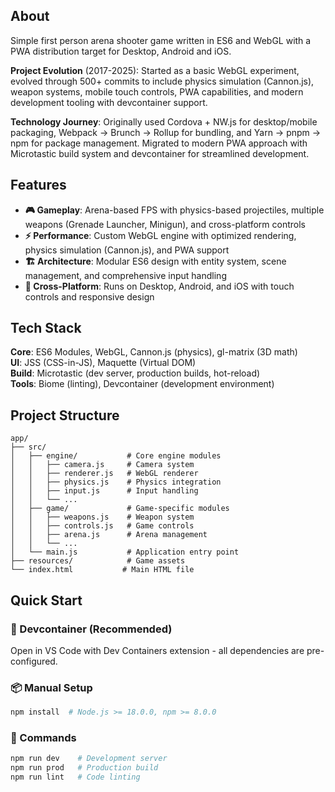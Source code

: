 ## About

Simple first person arena shooter game written in ES6 and WebGL with a PWA distribution target for Desktop, Android and iOS.

**Project Evolution** (2017-2025): Started as a basic WebGL experiment, evolved through 500+ commits to include physics simulation (Cannon.js), weapon systems, mobile touch controls, PWA capabilities, and modern development tooling with devcontainer support.

**Technology Journey**: Originally used Cordova + NW.js for desktop/mobile packaging, Webpack → Brunch → Rollup for bundling, and Yarn → pnpm → npm for package management. Migrated to modern PWA approach with Microtastic build system and devcontainer for streamlined development.

## Features

- **🎮 Gameplay**: Arena-based FPS with physics-based projectiles, multiple weapons (Grenade Launcher, Minigun), and cross-platform controls
- **⚡ Performance**: Custom WebGL engine with optimized rendering, physics simulation (Cannon.js), and PWA support
- **🏗️ Architecture**: Modular ES6 design with entity system, scene management, and comprehensive input handling
- **📱 Cross-Platform**: Runs on Desktop, Android, and iOS with touch controls and responsive design

## Tech Stack

**Core**: ES6 Modules, WebGL, Cannon.js (physics), gl-matrix (3D math)  
**UI**: JSS (CSS-in-JS), Maquette (Virtual DOM)  
**Build**: Microtastic (dev server, production builds, hot-reload)  
**Tools**: Biome (linting), Devcontainer (development environment)

## Project Structure

```
app/
├── src/
│   ├── engine/           # Core engine modules
│   │   ├── camera.js     # Camera system
│   │   ├── renderer.js   # WebGL renderer
│   │   ├── physics.js    # Physics integration
│   │   ├── input.js      # Input handling
│   │   └── ...
│   ├── game/             # Game-specific modules
│   │   ├── weapons.js    # Weapon system
│   │   ├── controls.js   # Game controls
│   │   ├── arena.js      # Arena management
│   │   └── ...
│   └── main.js           # Application entry point
├── resources/            # Game assets
└── index.html           # Main HTML file
```

## Quick Start

### 🐳 Devcontainer (Recommended)
Open in VS Code with Dev Containers extension - all dependencies are pre-configured.

### 📦 Manual Setup
```bash
npm install  # Node.js >= 18.0.0, npm >= 8.0.0
```

### 🚀 Commands
```bash
npm run dev    # Development server
npm run prod   # Production build  
npm run lint   # Code linting
```
